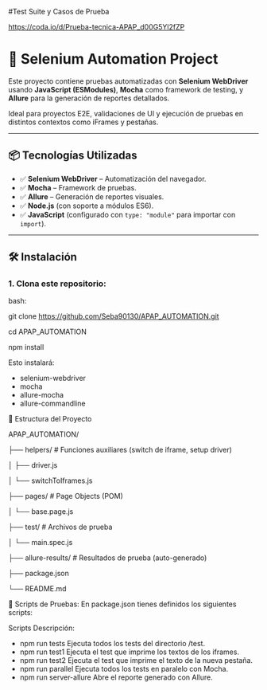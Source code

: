 #Test Suite y Casos de Prueba

https://coda.io/d/Prueba-tecnica-APAP_d00G5Yl2fZP

# 🚀 Selenium Automation Project

Este proyecto contiene pruebas automatizadas con **Selenium WebDriver** usando **JavaScript (ESModules)**, **Mocha** como framework de testing, y **Allure** para la generación de reportes detallados.  

Ideal para proyectos E2E, validaciones de UI y ejecución de pruebas en distintos contextos como iFrames y pestañas.

---

## 📦 Tecnologías Utilizadas

- ✅ **Selenium WebDriver** – Automatización del navegador.
- ✅ **Mocha** – Framework de pruebas.
- ✅ **Allure** – Generación de reportes visuales.
- ✅ **Node.js** (con soporte a módulos ES6).
- ✅ **JavaScript** (configurado con `type: "module"` para importar con `import`).

---

## 🛠️ Instalación

### 1. Clona este repositorio:

bash:

git clone https://github.com/Seba90130/APAP_AUTOMATION.git

cd APAP_AUTOMATION

npm install

Esto instalará:

- selenium-webdriver
- mocha
- allure-mocha
- allure-commandline

📁 Estructura del Proyecto

APAP_AUTOMATION/

├── helpers/               # Funciones auxiliares (switch de iframe, setup driver)

│   ├── driver.js

│   └── switchToIframes.js

├── pages/                 # Page Objects (POM)

│   └── base.page.js

├── test/                  # Archivos de prueba

│   └── main.spec.js

├── allure-results/        # Resultados de prueba (auto-generado)

├── package.json

└── README.md


🧪 Scripts de Pruebas:
En package.json tienes definidos los siguientes scripts:

Scripts	Descripción:

- npm run tests	Ejecuta todos los tests del directorio /test.
- npm run test1	Ejecuta el test que imprime los textos de los iframes.
- npm run test2	Ejecuta el test que imprime el texto de la nueva pestaña.
- npm run parallel	Ejecuta todos los tests en paralelo con Mocha.
- npm run server-allure	Abre el reporte generado con Allure.



